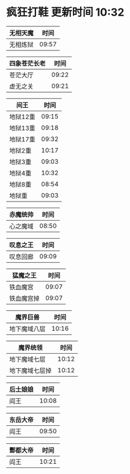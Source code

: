 # 疯狂打鞋 更新时间 10:32

| 无相天魔   | 时间    |
|--------|-------|
| 无相炼狱 | 09:57 |

| 四象苍茫长老   | 时间    |
|--------|-------|
| 苍茫大厅 | 09:22 |
| 虚无之关 | 09:21 |

| 间王   | 时间    |
|--------|-------|
| 地狱12重 | 09:15 |
| 地狱13重 | 09:18 |
| 地狱17重 | 09:32 |
| 地狱2重 | 10:17 |
| 地狱3重 | 09:03 |
| 地狱4重 | 10:32 |
| 地狱8重 | 08:54 |
| 地狱重 | 09:03 |

| 赤魔统帅   | 时间    |
|--------|-------|
| 心之魔域 | 08:50 |

| 叹息之王   | 时间    |
|--------|-------|
| 叹息回廊 | 09:09 |

| 猛魔之王   | 时间    |
|--------|-------|
| 铁血魔宫 | 09:07 |
| 铁血魔宫掉 | 09:07 |

| 魔界巨兽   | 时间    |
|--------|-------|
| 地下魔域八层 | 10:16 |

| 魔界统领   | 时间    |
|--------|-------|
| 地下魔域七层 | 10:12 |
| 地下魔域七层掉 | 10:12 |

| 后土娘娘   | 时间    |
|--------|-------|
| 阎王 | 10:08 |

| 东岳大帝   | 时间    |
|--------|-------|
| 阎王 | 09:50 |

| 酆都大帝   | 时间    |
|--------|-------|
| 阎王 | 10:21 |
